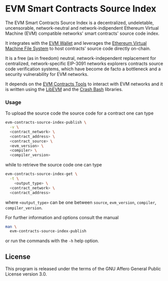 [comment]: <> (SPDX-License-Identifier: AGPL-3.0)

[comment]: <> (-------------------------------------------------------------)
[comment]: <> (Copyright © 2024, 2025  Pellegrino Prevete)
[comment]: <> (All rights reserved)
[comment]: <> (-------------------------------------------------------------)

[comment]: <> (This program is free software: you can redistribute)
[comment]: <> (it and/or modify it under the terms of the GNU Affero)
[comment]: <> (General Public License as published by the Free)
[comment]: <> (Software Foundation, either version 3 of the License.)

[comment]: <> (This program is distributed in the hope that it will be useful,)
[comment]: <> (but WITHOUT ANY WARRANTY; without even the implied warranty of)
[comment]: <> (MERCHANTABILITY or FITNESS FOR A PARTICULAR PURPOSE. See the)
[comment]: <> (GNU Affero General Public License for more details.)

[comment]: <> (You should have received a copy of the GNU Affero General Public)
[comment]: <> (License along with this program.)
[comment]: <> (If not, see <https://www.gnu.org/licenses/>.)


# EVM Smart Contracts Source Index

The EVM Smart Contracts Source Index
is a decentralized, undeletable, uncensorable,
network-neutral and network-indipendent Ethereum
Virtual Machine (EVM) compatible networks' smart
contracts' source code index.

It integrates with the
[EVM Wallet](
  https://github.com/themartiancompany/evm-wallet)
and leverages the
[Ethereum Virtual Machine File System](
  https://github.com/themartiancompany/evmfs)
to host contracts' source code directly
on-chain.

It is a free (as in freedom) neutral,
network-independent replacement for
centralized, network-specific EIP-3091
networks explorers contracts source code
verification systems, which have become
de facto a bottleneck and a security
vulnerability for EVM networks.

It depends on the
[EVM Contracts Tools](
  https://github.com/themartiancompany/evm-contracts-tools)
to interact with EVM networks and it is
written using the
[LibEVM](
  https://github.com/themartiancompany/libevm)
and the
[Crash Bash](
  https://github.com/themartiancompany/crash-bash)
libraries.

### Usage

To upload the source code the source code for
a contract one can type

```bash
evm-contracts-source-index-publish \
  -v \
  <contract_network> \
  <contract_address> \
  <contract_source> \
  <evm_version> \
  <compiler> \
  <compiler_version>
```

while to retrieve the source code one can
type

```bash
evm-contracts-source-index-get \
  -t \
    <output_type> \
  <contract_network> \
  <contract_address>
```

where `<output_type>` can be one between
`source`, `evm_version`, `compiler`,
`compiler_version`.

For further information and options consult
the manual

```bash
man \
  evm-contracts-source-index-publish
```

or run the commands with the `-h` help option.

## License

This program is released under the terms of the GNU
Affero General Public License version 3.0.
